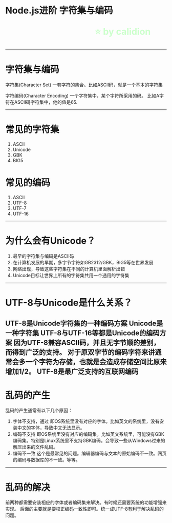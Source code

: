 <!--
$theme: gaia
template: gaia
-->


Node.js进阶
字符集与编码<p style="text-align:right;font-size:28px;margin-right:50px;color:#cFc;">:star: by calidion</p>
===

---
字符集与编码
===
字符集(Character Set)
一套字符的集合。比如ASCII码，就是一个基本的字符集

字符编码(Character Encoding)
一个字符集中，某个字符所采用的码。
比如A字符在ASCII码字符集中，他的值是65.

---

常见的字符集
===
1. ASCII
2. Unicode
3. GBK
4. BIG5

常见的编码
===
1. ASCII
2. UTF-8
3. UTF-7
4. UTF-16

---
为什么会有Unicode？
===
1. 最早的字符集与编码是ASCII码
2. 在计算机发展的早期，多字节字符如GB2312/GBK，BIG5等在世界发展
3. 网络出现，导致这些字符集在不同的计算机里面解析出错
4. Unicode目标让世界上所有的字符集共用一个通用的字符集

---
UTF-8与Unicode是什么关系？
===
UTF-8是Unicode字符集的一种编码方案
Unicode是一种字符集
UTF-8与UTF-16等都是Unicode的编码方案
因为UTF-8兼容ASCII码，并且无字节顺的差别，而得到广泛的支持。
对于原双字节的编码字符来讲通常会多一个字符为存储，也就是会造成存储空间比原来增加1/2。
UTF-8是最广泛支持的互联网编码
---
乱码的产生
===
乱码的产生通常有以下几个原因：
1. 字体不支持，通过
即OS系统里没有对应的字体。比如英文的系统里，没有安装中文的字体，导致中文无法显示。
2. 编码不支持
即OS系统里没有对应的编码集。比如英文系统里，可能没有GBK编码集。特别是Linux系统里不支持GBK编码。会导致一些从Windows过来的解压出来的文件乱码。
3. 编码不一致
这个是最常见的问题。编辑器编码与文本的原始编码不一致。网页的编码与数据库的不一致。等等。
---
乱码的解决
===
前两种都需要安装相应的字体或者编码集来解决。有时候还需要系统的功能增强来实现。
后面的主要就是要校正编码一致性即可。统一成UTF-8有利于解决乱码的问题。
